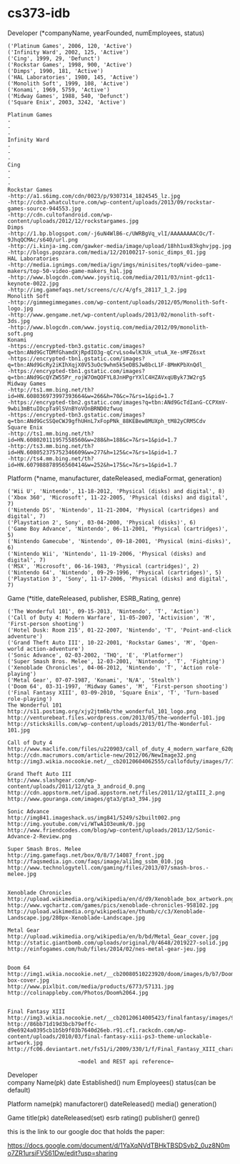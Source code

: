 cs373-idb
=========

Developer (*companyName, yearFounded, numEmployees, status)

    ('Platinum Games', 2006, 120, 'Active')
    ('Infinity Ward', 2002, 125, 'Active')
    ('Cing', 1999, 29, 'Defunct')
    ('Rockstar Games', 1998, 900, 'Active')
    ('Dimps', 1990, 181, 'Active')
    ('HAL Laboratories', 1980, 145, 'Active')
    ('Monolith Soft', 1999, 108, 'Active')
    ('Konami', 1969, 5759, 'Active')
    ('Midway Games', 1988, 540, 'Defunct')
    ('Square Enix', 2003, 3242, 'Active')
    
    Platinum Games
    -
    -
    -
    Infinity Ward
    -
    -
    -
    Cing
    -
    -
    -
    Rockstar Games
    -http://a1.s6img.com/cdn/0023/p/9307314_1824545_lz.jpg
    -http://cdn3.whatculture.com/wp-content/uploads/2013/09/rockstar-games-source-944553.jpg
    -http://cdn.cultofandroid.com/wp-content/uploads/2012/12/rockstargames.jpg
    Dimps
    -http://1.bp.blogspot.com/-j6uN4WlB6-c/UWRBgVq_vlI/AAAAAAAACOc/T-9JhqQCMAc/s640/url.png
    -http://i.kinja-img.com/gawker-media/image/upload/18hh1ux83kghvjpg.jpg
    -http://blogs.popzara.com/media/12/20100217-sonic_dimps_01.jpg
    HAL Laboratories
    -http://media.ignimgs.com/media/ign/imgs/minisites/topN/video-game-makers/top-50-video-game-makers_hal.jpg
    -http://www.blogcdn.com/www.joystiq.com/media/2011/03/nint-gdc11-keynote-0022.jpg
    -http://img.gamefaqs.net/screens/c/c/4/gfs_28117_1_2.jpg
    Monolith Soft
    -http://gimmegimmegames.com/wp-content/uploads/2012/05/Monolith-Soft-logo.jpg
    -http://www.gengame.net/wp-content/uploads/2013/02/monolith-soft-3ds.jpg
    -http://www.blogcdn.com/www.joystiq.com/media/2012/09/monolith-soft.png
    Konami
    -https://encrypted-tbn3.gstatic.com/images?q=tbn:ANd9GcTDMfGhamdXjRpdIO3g-qCrvLso4wlK3Uk_utuA_Xe-sMFZ6sxt
    -https://encrypted-tbn1.gstatic.com/images?q=tbn:ANd9GcRy2iKIhXqjX0V53uOc9whm5k5eDBSJw8bcL1F-8MmKPbXnQdl_
    -https://encrypted-tbn1.gstatic.com/images?q=tbn:ANd9GcQYZW55Pr_rojW7OmQOFYL8JnHPgrYXlC4HZAVxqUByk73W2rg5
    Midway Games
    -http://ts1.mm.bing.net/th?id=HN.608036973997393664&w=266&h=70&c=7&rs=1&pid=1.7
    -https://encrypted-tbn2.gstatic.com/images?q=tbn:ANd9GcTdIanG-CCPXmV-9wbi3mBtuIOcpTa9lSVnBYoVOnBRND0zfwuq
    -https://encrypted-tbn3.gstatic.com/images?q=tbn:ANd9GcSSQeCWJ9gfhUHnL7xFopPNk_88KEBew8MUXph_tM82yCRM5Cdv
    Square Enix
    -http://ts1.mm.bing.net/th?id=HN.608020111957558560&w=288&h=188&c=7&rs=1&pid=1.7
    -http://ts3.mm.bing.net/th?id=HN.608052375752346609&w=277&h=125&c=7&rs=1&pid=1.7
    -http://ts4.mm.bing.net/th?id=HN.607988878956560414&w=252&h=175&c=7&rs=1&pid=1.7
    


Platform (*name, manufacturer, dateReleased, mediaFormat, generation)

    ('Wii U', 'Nintendo', 11-18-2012, 'Physical (disks) and digital', 8)
    ('Xbox 360', 'Microsoft', 11-22-2005, 'Physical (disks) and digital', 7)
    ('Nintendo DS', 'Nintendo', 11-21-2004, 'Physical (cartridges) and digital', 7)
    ('Playstation 2', Sony', 03-04-2000, 'Physical (disks)', 6)
    ('Game Boy Advance', 'Nintendo', 06-11-2001, 'Physical (cartridges)', 5)
    ('Nintendo Gamecube', 'Nintendo', 09-18-2001, 'Physical (mini-disks)', 6)
    ('Nintendo Wii', 'Nintendo', 11-19-2006, 'Physical (disks) and digital', 7)
    ('MSX', 'Microsoft', 06-16-1983, 'Physical (cartridges)', 2)
    ('Nintendo 64', 'Nintendo', 09-29-1996, 'Physical (cartridges)', 5)
    ('Playstation 3', 'Sony', 11-17-2006, 'Physical (disks) and digital', 7)


Game (*title, dateReleased, publisher, ESRB_Rating, genre)

    ('The Wonderful 101', 09-15-2013, 'Nintendo', 'T', 'Action')
    ('Call of Duty 4: Modern Warfare', 11-05-2007, 'Activision', 'M', 'First-person shooting')
    ('Hotel Dusk: Room 215', 01-22-2007, 'Nintendo', 'T', 'Point-and-click adventure')
    ('Grand Theft Auto III', 10-22-2001, 'Rockstar Games', 'M', 'Open-world action-adventure')
    ('Sonic Advance', 02-03-2002, 'THQ', 'E', 'Platformer')
    ('Super Smash Bros. Melee', 12-03-2001, 'Nintendo', 'T', 'Fighting')
    ('Xenoblade Chronicles', 04-06-2012, 'Nintendo', 'T', 'Action role-playing')
    ('Metal Gear', 07-07-1987, 'Konami', 'N/A', 'Stealth')
    ('Doom 64', 03-31-1997, 'Midway Games', 'M', 'First-person shooting')
    ('Final Fantasy XIII', 03-09-2010, 'Square Enix', 'T', 'Turn-based role-playing')
	The Wonderful 101
	http://s11.postimg.org/xjy2jtm6b/the_wonderful_101_logo.png
	http://venturebeat.files.wordpress.com/2013/05/the-wonderful-101.jpg
	http://stickskills.com/wp-content/uploads/2013/01/The-Wonderful-101.jpg

	Call of Duty 4
	http://www.maclife.com/files/u220903/call_of_duty_4_modern_warfare_620px.png
	http://cdn.macrumors.com/article-new/2012/06/NewImage32.png
	http://img3.wikia.nocookie.net/__cb20120604062555/callofduty/images/7/7e/Operation_Kingfish_2013_group_crop.png

	Grand Theft Auto III
	http://www.slashgear.com/wp-content/uploads/2011/12/gta_3_android_0.png
	http://cdn.appstorm.net/ipad.appstorm.net/files/2011/12/gtaIII_2.png
	http://www.gouranga.com/images/gta3/gta3_394.jpg
	
	Sonic Advance
	http://img841.imageshack.us/img841/5249/s2built002.png
	http://img.youtube.com/vi/WTwA1O3eumk/0.jpg
	http://www.friendcodes.com/blog/wp-content/uploads/2013/12/Sonic-Advance-2-Review.png

	Super Smash Bros. Melee
	http://img.gamefaqs.net/box/0/8/7/14087_front.jpg
	http://faqsmedia.ign.com/faqs/image/ali1mg_ssbm_010.jpg
	http://www.technologytell.com/gaming/files/2013/07/smash-bros.-melee.jpg


	Xenoblade Chronicles
	http://upload.wikimedia.org/wikipedia/en/d/d9/Xenoblade_box_artwork.png
	http://www.vgchartz.com/games/pics/xenoblade-chronicles-958102.jpg
	http://upload.wikimedia.org/wikipedia/en/thumb/c/c3/Xenoblade-Landscape.jpg/280px-Xenoblade-Landscape.jpg

	Metal Gear
	http://upload.wikimedia.org/wikipedia/en/b/bd/Metal_Gear_cover.jpg
	http://static.giantbomb.com/uploads/original/0/4648/2019227-solid.jpg
	http://einfogames.com/hub/files/2014/02/nes-metal-gear-jeu.jpg


	Doom 64
	http://img1.wikia.nocookie.net/__cb20080510223920/doom/images/b/b7/Doom_64-box-cover.jpg
	http://www.pixlbit.com/media/products/6773/57131.jpg
	http://colinappleby.com/Photos/Doom%2064.jpg


	Final Fantasy XIII
	http://img3.wikia.nocookie.net/__cb20120614005423/finalfantasy/images/9/94/Final_Fantasy_XIII_Logo.jpg
	http://86bb71d19d3bcb79effc-d9e6924a0395cb1b5b9f03b7640d26eb.r91.cf1.rackcdn.com/wp-content/uploads/2010/03/final-fantasy-xiii-ps3-theme-unlockable-artwork.jpg
	http://fc06.deviantart.net/fs51/i/2009/330/1/f/Final_Fantasy_XIII_characters_by_Cloudfan174.png

                          ~model and REST api reference~
	
	
	
	
Developer	
	company Name(pk)
	date Established()
	num Employees()
	status(can be default)
	
Platform
	name(pk)
	manufactorer()
	dateReleased()
	media()
	generation()

Game
	title(pk)
	dateReleased(set)
	esrb rating()
	publisher()
	genre()
	
this is the link to our google doc that holds the paper:

https://docs.google.com/document/d/1YaXqNVdTBHkTBSDSvb2_0uz8N0mo7ZR1ursiFVS61Dw/edit?usp=sharing
